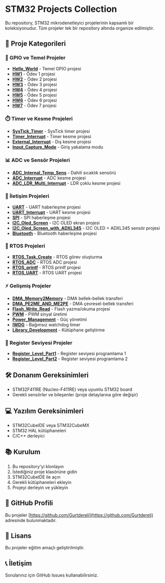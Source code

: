﻿# STM32 Projects Collection

Bu repository, STM32 mikrodenetleyici projelerinin kapsamlı bir koleksiyonudur. Tüm projeler tek bir repository altında organize edilmiştir.

## 📁 Proje Kategorileri

### 🔌 GPIO ve Temel Projeler
- **[Hello_World](./Hello_World)** - Temel GPIO projesi
- **[HW1](./HW1)** - Ödev 1 projesi
- **[HW2](./HW2)** - Ödev 2 projesi
- **[HW3](./HW3)** - Ödev 3 projesi
- **[HW4](./HW4)** - Ödev 4 projesi
- **[HW5](./HW5)** - Ödev 5 projesi
- **[HW6](./HW6)** - Ödev 6 projesi
- **[HW7](./HW7)** - Ödev 7 projesi

### ⏱️ Timer ve Kesme Projeleri
- **[SysTick_Timer](./SysTick_Timer)** - SysTick timer projesi
- **[Timer_Interrupt](./Timer_Interrupt)** - Timer kesme projesi
- **[External_Interrupt](./External_Interrupt)** - Dış kesme projesi
- **[Input_Capture_Mode](./Input_Capture_Mode)** - Giriş yakalama modu

### 📊 ADC ve Sensör Projeleri
- **[ADC_Internal_Temp_Sens](./ADC_Internal_Temp_Sens)** - Dahili sıcaklık sensörü
- **[ADC_Interrupt](./ADC_Interrupt)** - ADC kesme projesi
- **[ADC_LDR_Multi_Interrupt](./ADC_LDR_Multi_Interrupt)** - LDR çoklu kesme projesi

### 📡 İletişim Projeleri
- **[UART](./UART)** - UART haberleşme projesi
- **[UART_Interrupt](./UART_Interrupt)** - UART kesme projesi
- **[SPI](./SPI)** - SPI haberleşme projesi
- **[I2C_Oled_Screen](./I2C_Oled_Screen)** - I2C OLED ekran projesi
- **[I2C_Oled_Screen_with_ADXL345](./I2C_Oled_Screen_with_ADXL345)** - I2C OLED + ADXL345 sensör projesi
- **[Bluetooth](./Bluetooth)** - Bluetooth haberleşme projesi

### 🚀 RTOS Projeleri
- **[RTOS_Task_Create](./RTOS_Task_Create)** - RTOS görev oluşturma
- **[RTOS_ADC](./RTOS_ADC)** - RTOS ADC projesi
- **[RTOS_printf](./RTOS_printf)** - RTOS printf projesi
- **[RTOS_UART](./RTOS_UART)** - RTOS UART projesi

### ⚡ Gelişmiş Projeler
- **[DMA_Memory2Memory](./DMA_Memory2Memory)** - DMA bellek-bellek transferi
- **[DMA_PE2ME_AND_ME2PE](./DMA_PE2ME_AND_ME2PE)** - DMA çevresel-bellek transferi
- **[Flash_Write_Read](./Flash_Write_Read)** - Flash yazma/okuma projesi
- **[PWM](./PWM)** - PWM sinyal üretimi
- **[Power_Management](./Power_Management)** - Güç yönetimi
- **[IWDG](./IWDG)** - Bağımsız watchdog timer
- **[Library_Development](./Library_Development)** - Kütüphane geliştirme

### 🔧 Register Seviyesi Projeler
- **[Register_Level_Part1](./Register_Level_Part1)** - Register seviyesi programlama 1
- **[Register_Level_Part2](./Register_Level_Part2)** - Register seviyesi programlama 2

## 🛠️ Donanım Gereksinimleri

- STM32F411RE (Nucleo-F411RE) veya uyumlu STM32 board
- Gerekli sensörler ve bileşenler (proje detaylarına göre değişir)

## 💻 Yazılım Gereksinimleri

- STM32CubeIDE veya STM32CubeMX
- STM32 HAL kütüphaneleri
- C/C++ derleyici

## 📚 Kurulum

1. Bu repository'yi klonlayın
2. İstediğiniz proje klasörüne gidin
3. STM32CubeIDE ile açın
4. Gerekli kütüphaneleri ekleyin
5. Projeyi derleyin ve yükleyin

## 🔗 GitHub Profili

Bu projeler [https://github.com/Gurtdereli](https://github.com/Gurtdereli) adresinde bulunmaktadır.

## 📄 Lisans

Bu projeler eğitim amaçlı geliştirilmiştir.

## 📞 İletişim

Sorularınız için GitHub Issues kullanabilirsiniz.
